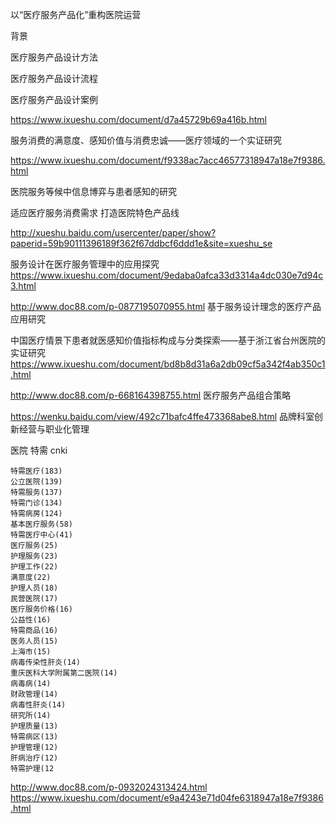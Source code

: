 以“医疗服务产品化”重构医院运营

背景


医疗服务产品设计方法 



医疗服务产品设计流程


医疗服务产品设计案例




https://www.ixueshu.com/document/d7a45729b69a416b.html

服务消费的满意度、感知价值与消费忠诚——医疗领域的一个实证研究

https://www.ixueshu.com/document/f9338ac7acc46577318947a18e7f9386.html

医院服务等候中信息博弈与患者感知的研究


适应医疗服务消费需求 打造医院特色产品线 

http://xueshu.baidu.com/usercenter/paper/show?paperid=59b90111396189f362f67ddbcf6ddd1e&site=xueshu_se

服务设计在医疗服务管理中的应用探究
https://www.ixueshu.com/document/9edaba0afca33d3314a4dc030e7d94c3.html

http://www.doc88.com/p-0877195070955.html
基于服务设计理念的医疗产品应用研究


中国医疗情景下患者就医感知价值指标构成与分类探索——基于浙江省台州医院的实证研究
https://www.ixueshu.com/document/bd8b8d31a6a2db09cf5a342f4ab350c1.html


http://www.doc88.com/p-668164398755.html
医疗服务产品组合策略


https://wenku.baidu.com/view/492c71bafc4ffe473368abe8.html
品牌科室创新经营与职业化管理



医院 特需 cnki

    特需医疗(183)
    公立医院(139)
    特需服务(137)
    特需门诊(134)
    特需病房(124)
    基本医疗服务(58)
    特需医疗中心(41)
    医疗服务(25)
    护理服务(23)
    护理工作(22)
    满意度(22)
    护理人员(18)
    民营医院(17)
    医疗服务价格(16)
    公益性(16)
    特需商品(16)
    医务人员(15)
    上海市(15)
    病毒传染性肝炎(14)
    重庆医科大学附属第二医院(14)
    病毒病(14)
    财政管理(14)
    病毒性肝炎(14)
    研究所(14)
    护理质量(13)
    特需病区(13)
    护理管理(12)
    肝病治疗(12)
    特需护理(12
http://www.doc88.com/p-0932024313424.html
https://www.ixueshu.com/document/e9a4243e71d04fe6318947a18e7f9386.html
